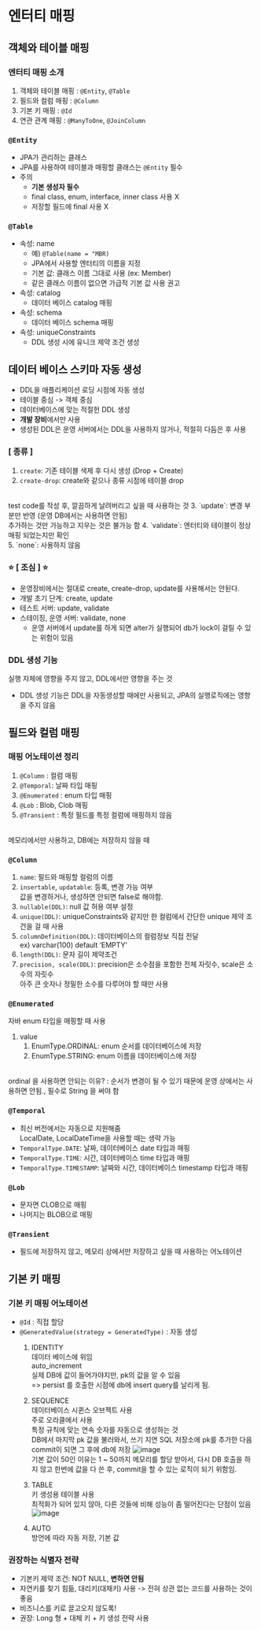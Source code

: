 # 엔터티 매핑
## 객체와 테이블 매핑
### 엔터티 매핑 소개
1. 객체와 테이블 매핑 : `@Entity`, `@Table`
2. 필드와 컬럼 매핑 : `@Column`
3. 기본 키 매핑 : `@Id`
4. 연관 관계 매핑 : `@ManyToOne`, `@JoinColumn`

### `@Entity`
* JPA가 관리하는 클래스
* JPA를 사용하여 테이블과 매핑할 클래스는 `@Entity` 필수
* 주의
  * **기본 생성자 필수**
  * final class, enum, interface, inner class 사용 X
  * 저장할 필드에 final 사용 X
### `@Table`
* 속성: name
  * 예) `@Table(name = "MBR)`
  * JPA에서 사용할 엔터티의 이름을 지정
  * 기본 값: 클래스 이름 그대로 사용 (ex: Member)
  * 같은 클래스 이름이 없으면 가급적 기본 값 사용 권고
* 속성: catalog
  * 데이터 베이스 catalog 매핑
* 속성: schema
  * 데이터 베이스 schema 매핑
* 속성: uniqueConstraints
  * DDL 생성 시에 유니크 제약 조건 생성


## 데이터 베이스 스키마 자동 생성
* DDL을 애플리케이션 로딩 시점에 자동 생성
* 테이블 중심 -> 객체 중심
* 데이터베이스에 맞는 적절헌 DDL 생성
* **개발 장비**에서만 사용
* 생성된 DDL은 운영 서버에서는 DDL을 사용하지 않거나, 적절히 다듬은 후 사용

### [ 종류 ]
1. `create`: 기존 테이블 색제 후 다시 생성 (Drop + Create)
2. `create-drop`: create와 같으나 종류 시점에 테이블 drop
<br>
test code를 작성 후, 깔끔하게 날려버리고 싶을 때 사용하는 것
3. `update`: 변경 부분만 반영 (운영 DB에서는 사용하면 안됨)
<br>
추가하는 것만 가능하고 지우는 것은 불가능 함
4. `validate`: 엔터티와 테이블이 정상 매핑 되었는지만 확인
<br>
5. `none`: 사용하지 않음

### ⭐ [ 조심 ] ⭐
* 운영장비에서는 절대로 create, create-drop, update를 사용해서는 안된다. 
* 개발 초기 단계: create, update
* 테스트 서버: update, validate
* 스테이징, 운영 서버: validate, none
  * 운영 서버에서 update를 하게 되면 alter가 실행되어 db가 lock이 걸릴 수 있는 위험이 있음

### DDL 생성 기능
실행 자체에 영향을 주지 않고, DDL에서만 영향을 주는 것
* DDL 생성 기능은 DDL을 자동생성할 때에만 사용되고, JPA의 실행로직에는 영향을 주지 않음


## 필드와 컬럼 매핑

### 매핑 어노테이션 정리
1. `@Column` : 컬럼 매핑
2. `@Temporal`: 날짜 타입 매핑
3. `@Enumerated` : enum 타입 매핑
4. `@Lob` : Blob, Clob 매핑
5. `@Transient` : 특정 필드를 특정 컬럼에 매핑하지 않음
<br>
메모리에서만 사용하고, DB에는 저장하지 않을 때

### `@Column`
1. `name`: 필드와 매핑할 컬럼의 이름
2. `insertable`, `updatable`: 등록, 변경 가능 여부
<br> 값을 변경하거나, 생성하면 안되면 false로 해야함.
3. `nullable(DDL)`: null 값 허용 여부 설정
4. `unique(DDL)`: uniqueConstraints와 같지만 한 컬럼에서 간단한 unique 제약 조건을 걸 때 사용
5. `columnDefinition(DDL)`: 데이터베이스의 컬럼정보 직접 전달
<br> ex) varchar(100) default ‘EMPTY'
6. `length(DDL)`: 문자 길이 제약조건
7. `precision, scale(DDL)`: precision은 소수점을 포함한 전체 자릿수, scale은 소수의 자릿수
<br> 아주 큰 숫자나 정밀한 소수를 다루어야 할 때만 사용

### `@Enumerated`
자바 enum 타입을 매핑할 때 사용
1. value
   1. EnumType.ORDINAL: enum 순서를 데이터베이스에 저장
   2. EnumType.STRING: enum 이름을 데이터베이스에 저장

 <br> ordinal 을 사용하면 안되는 이유? : 순서가 변경이 될 수 있기 때문에 운영 상에서는 사용하면 안됨., 필수로 String 을 써야 함 

### `@Temporal`
* 최신 버전에서는 자동으로 지원해줌
<br> LocalDate, LocalDateTime을 사용할 때는 생략 가능
* `TemporalType.DATE`: 날짜, 데이터베이스 date 타입과 매핑
* `TemporalType.TIME`: 시간, 데이터베이스 time 타입과 매핑
* `TemporalType.TIMESTAMP`: 날짜와 시간, 데이터베이스 timestamp 타입과 매핑

### `@Lob`
* 문자면 CLOB으로 매핑
* 나머지는 BLOB으로 매핑

### `@Transient`
* 필드에 저장하지 않고, 메모리 상에서만 저장하고 싶을 때 사용하는 어노테이션


## 기본 키 매핑
### 기본 키 매핑 어노테이션
* `@Id` : 직접 할당
* `@GeneratedValue(strategy = GeneratedType)` : 자동 생성
  1. IDENTITY
     <br>데이터 베이스에 위임
     <br> auto_increment
     <br> 실제 DB에 값이 들어가야지만, pk의 값을 알 수 있음
     <br> => persist 를 호출한 시점에 db에 insert query를 날리게 됨.
  2. SEQUENCE
     <br> 데이터베이스 시퀸스 오브젝트 사용
     <br> 주로 오라클에서 사용
     <br> 특정 규칙에 맞는 연속 숫자를 자동으로 생성하는 것
     <br> DB에서 마지막 pk 값을 불러와서, 쓰기 지연 SQL 저장소에 pk를 추가한 다음 commit이 되면 그 후에 db에 저장
     ![image](https://user-images.githubusercontent.com/90203250/220140113-139cd702-f294-49ca-8c41-b82772b94912.png)
     <br> 기본 값이 50인 이유는 1 ~ 50까지 메모리를 할당 받아서, 다시 DB 호출을 하지 않고 한번에 값을 다 쓴 후, commit을 할 수 있는 로직이 되기 위함임.
  3. TABLE
     <br> 키 생성용 테이블 사용
     <br> 최적화가 되어 있지 않아, 다른 것들에 비해 성능이 좀 떨어진다는 단점이 있음
     ![image](https://user-images.githubusercontent.com/90203250/220137222-6643c4f6-01ec-480a-ab4e-cfc3a6c0a594.png)

  4. AUTO
     <br> 방언에 따라 자동 저장, 기본 값

### 권장하는 식별자 전략
* 기본키 제약 조건: NOT NULL, **변하면 안됨**
* 자연키를 찾기 힘듦, 대리키(대채키) 사용 -> 전혀 상관 없는 코드를 사용하는 것이 좋음
* 비즈니스를 키로 끌고오지 않도록!
* 권장: Long 형 + 대체 키 + 키 생성 전략 사용
